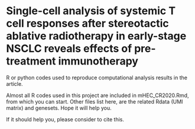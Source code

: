 # Single-cell analysis of systemic T cell responses after stereotactic ablative radiotherapy in early-stage NSCLC reveals effects of pre-treatment immunotherapy

R or python codes used to reproduce computational analysis results in the article. 

Almost all R codes used in this project are included in mHEC_CR2020.Rmd, from which you can start. Other files list here, are the related Rdata (UMI matrix) and genesets. Hope it will help you.

If it should help you, please consider to cite this.
